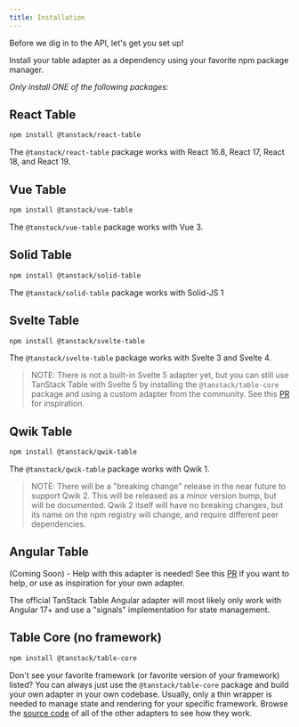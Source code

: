 ```yaml
---
title: Installation
---
```


Before we dig in to the API, let's get you set up!

Install your table adapter as a dependency using your favorite npm package manager.

_Only install ONE of the following packages:_

## React Table

```bash
npm install @tanstack/react-table
```

The `@tanstack/react-table` package works with React 16.8, React 17, React 18, and React 19.

## Vue Table

```bash
npm install @tanstack/vue-table
```

The `@tanstack/vue-table` package works with Vue 3.

## Solid Table

```bash
npm install @tanstack/solid-table
```

The `@tanstack/solid-table` package works with Solid-JS 1

## Svelte Table

```bash
npm install @tanstack/svelte-table
```

The `@tanstack/svelte-table` package works with Svelte 3 and Svelte 4.

> NOTE: There is not a built-in Svelte 5 adapter yet, but you can still use TanStack Table with Svelte 5 by installing the `@tanstack/table-core` package and using a custom adapter from the community. See this [PR](https://github.com/TanStack/table/pull/5403) for inspiration.

## Qwik Table

```bash
npm install @tanstack/qwik-table
```

The `@tanstack/qwik-table` package works with Qwik 1. 

> NOTE: There will be a "breaking change" release in the near future to support Qwik 2. This will be released as a minor version bump, but will be documented. Qwik 2 itself will have no breaking changes, but its name on the npm registry will change, and require different peer dependencies.

## Angular Table

(Coming Soon) - Help with this adapter is needed! See this [PR](https://github.com/TanStack/table/pull/5432) if you want to help, or use as inspiration for your own adapter.

The official TanStack Table Angular adapter will most likely only work with Angular 17+ and use a "signals" implementation for state management.

## Table Core (no framework)

```bash
npm install @tanstack/table-core
```

Don't see your favorite framework (or favorite version of your framework) listed? You can always just use the `@tanstack/table-core` package and build your own adapter in your own codebase. Usually, only a thin wrapper is needed to manage state and rendering for your specific framework. Browse the [source code](https://github.com/TanStack/table/tree/main/packages) of all of the other adapters to see how they work.